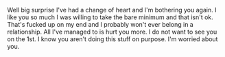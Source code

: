 
Well big surprise I've had a change of heart and I'm bothering you again. I like you so much I was willing to take the bare minimum and that isn't ok. That's fucked up on my end and I probably won't ever belong in a relationship. All I've managed to is hurt you more. I do not want to see you on the 1st. I know you aren't doing this stuff on purpose. I'm worried about you.